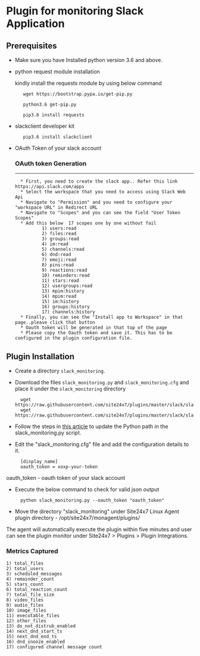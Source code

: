 # Plugin for monitoring Slack Application

## Prerequisites

* Make sure you have Installed python version 3.6 and above.

* python request module installation
     
    kindly install the requests module by using below command
 
         wget https://bootstrap.pypa.io/get-pip.py
	    
         python3.6 get-pip.py 
         
         pip3.6 install requests
       

* slackclient developer kit
       
         pip3.6 install slackclient

* OAuth Token of your slack account
    ### OAuth token Generation
    ---
        * First, you need to create the slack app.. Refer this link  https://api.slack.com/apps 
        * Select the workspace that you need to access using Slack Web Api
        * Navigate to "Permission" and you need to configure your "workspace URL" in Redirect URL
        * Navigate to "Scopes" and you can see the field "User Token Scopes"
        * Add this below  17 scopes one by one without fail
                1) users:read
                2) files:read
                3) groups:read
                4) im:read
                5) channels:read
                6) dnd:read
                7) emoji:read
                8) pins:read
                9) reactions:read
                10) reminders:read
                11) stars:read
                12) usergroups:read
                13) mpim:history
                14) mpim:read
                15) im:history
                16) groups:history
                17) channels:history
        * Finally, you can see the "Install app to Workspace" in that page..please click that button
        * Oauth token will be generated in that top of the page
        * Please copy the Oauth token and save it. This has to be configured in the plugin configuration file.

## Plugin Installation 

- Create a directory `slack_monitoring`.

- Download the files `slack_monitoring.py` and `slack_monitoring.cfg` and place it under the `slack_monitoring` directory

		wget https://raw.githubusercontent.com/site24x7/plugins/master/slack/slack_monitoring/slack_monitoring.py
		wget https://raw.githubusercontent.com/site24x7/plugins/master/slack/slack_monitoring/slack_monitoring.cfg

- Follow the steps in [this article](https://support.site24x7.com/portal/en/kb/articles/updating-python-path-in-a-plugin-script-for-linux-servers) to update the Python path in the slack_monitoring.py script.
		
- Edit the "slack_monitoring.cfg" file and add the configuration details to it.

 		[display_name]
		oauth_token = xoxp-your-token
		
oauth_token - oauth token of your slack account

- Execute the below command to check for valid json output

		python slack_monitoring.py --oauth_token "oauth_token"
            
- Move the directory "slack_monitoring" under Site24x7 Linux Agent plugin directory - /opt/site24x7/monagent/plugins/

The agent will automatically execute the plugin within five minutes and user can see the plugin monitor under Site24x7 > Plugins > Plugin Integrations.
        
### Metrics Captured
    1) total_files
    2) total_users
    3) scheduled_messages
    4) remainder_count
    5) stars_count
    6) total_reaction_count
    7) total_file_size
    8) video_files
    9) audio_files
    10) image_files
    11) executable_files
    12) other_files
    13) do_not_distrub_enabled
    14) next_dnd_start_ts
    15) next_dnd_end_ts
    16) dnd_snooze_enabled
    17) configured channel message count
    
